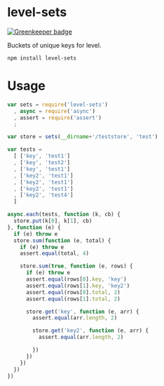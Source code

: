 level-sets
==========

[![Greenkeeper badge](https://badges.greenkeeper.io/mikeal/level-sets.svg)](https://greenkeeper.io/)

Buckets of unique keys for level.

`npm install level-sets`

Usage
=====

```javascript
var sets = require('level-sets')
  , async = require('async')
  , assert = require('assert')
  ;

var store = sets(__dirname+'/teststore', 'test')

var tests =
  [ ['key', 'test1']
  , ['key', 'test2']
  , ['key', 'test1']
  , ['key2', 'test1']
  , ['key2', 'test1']
  , ['key2', 'test1']
  , ['key2', 'test4']
  ]

async.each(tests, function (k, cb) {
  store.put(k[0], k[1], cb)
}, function (e) {
  if (e) throw e
  store.sum(function (e, total) {
    if (e) throw e
    assert.equal(total, 4)

    store.sum(true, function (e, rows) {
      if (e) throw e
      assert.equal(rows[0].key, 'key')
      assert.equal(rows[1].key, 'key2')
      assert.equal(rows[0].total, 2)
      assert.equal(rows[1].total, 2)

      store.get('key', function (e, arr) {
        assert.equal(arr.length, 2)

        store.get('key2', function (e, arr) {
          assert.equal(arr.length, 2)

        })
      })
    })
  })
})
```

